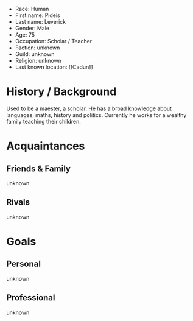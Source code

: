 - Race: Human
- First name: Pideis
- Last name: Leverick
- Gender: Male
- Age: 75
- Occupation: Scholar / Teacher
- Faction: unknown
- Guild: unknown
- Religion: unknown
- Last known location: [[Cadun]]

# History / Background

Used to be a maester, a scholar. He has a broad knowledge about languages, maths, history and politics. Currently he works for a wealthy family teaching their children.

# Acquaintances

## Friends & Family

unknown

## Rivals

unknown

# Goals

## Personal

unknown

## Professional

unknown

